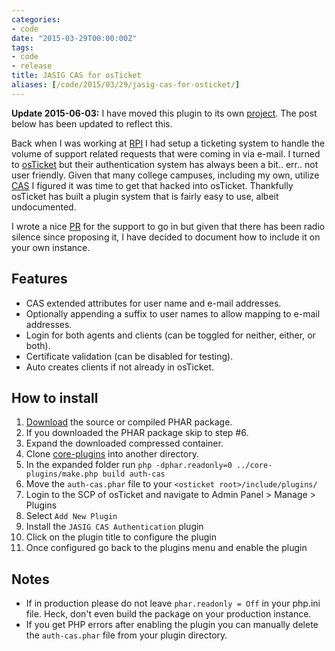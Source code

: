 ```yaml
---
categories:
- code
date: "2015-03-29T00:00:00Z"
tags:
- code
- release
title: JASIG CAS for osTicket
aliases: [/code/2015/03/29/jasig-cas-for-osticket/]
---
```


**Update 2015-06-03:** I have moved this plugin to its own [project](https://github.com/kevinoconnor7/osTicket-auth-cas/). The post below
has been updated to reflect this.

Back when I was working at [RPI](http://union.rpi.edu) I had setup a ticketing
system to handle the volume of support related requests that were coming in via
e-mail. I turned to [osTicket](http://osticket.com/) but their authentication
system has always been a bit.. err.. not user friendly. Given that many college
campuses, including my own, utilize [CAS](http://jasig.github.io/cas/) I figured
it was time to get that hacked into osTicket. Thankfully osTicket has built a
plugin system that is fairly easy to use, albeit undocumented.

I wrote a nice [PR](https://github.com/osTicket/core-plugins/pull/31) for the
support to go in but given that there has been radio silence since proposing it,
I have decided to document how to include it on your own instance.

## Features
 - CAS extended attributes for user name and e-mail addresses.
 - Optionally appending a suffix to user names to allow mapping to e-mail addresses.
 - Login for both agents and clients (can be toggled for neither, either, or both).
 - Certificate validation (can be disabled for testing).
 - Auto creates clients if not already in osTicket.

## How to install
  1. [Download](https://github.com/kevinoconnor7/osTicket-auth-cas/releases/latest)
  the source or compiled PHAR package.
  2. If you downloaded the PHAR package skip to step #6.
  3. Expand the downloaded compressed container.
  4. Clone [core-plugins](https://github.com/osTicket/core-plugins) into another
  directory.
  5. In the expanded folder run `php -dphar.readonly=0 ../core-plugins/make.php build auth-cas`
  6. Move the `auth-cas.phar` file to your `<osticket root>/include/plugins/`
  7. Login to the SCP of osTicket and navigate to Admin Panel > Manage > Plugins
  8. Select `Add New Plugin`
  9. Install the `JASIG CAS Authentication` plugin
  10. Click on the plugin title to configure the plugin
  11. Once configured go back to the plugins menu and enable the plugin

## Notes
 * If in production please do not leave `phar.readonly = Off` in your php.ini
 file. Heck, don't even build the package on your production instance.
 * If you get PHP errors after enabling the plugin you can manually delete the
 `auth-cas.phar` file from your plugin directory.
